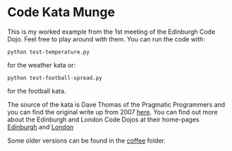 # Code Kata Munge
This is my worked example from the 1st meeting of the Edinburgh Code Dojo. Feel free to play around with them. You can run the code with:

    python test-temperature.py

for the weather kata or:

    python test-football-spread.py

for the football kata.

The source of the kata is Dave Thomas of the Pragmatic Programmers and you can find the original write up from 2007 [here](http://codekata.com/kata/kata04-data-munging/). You can find out more about the Edinburgh and London Code Dojos at their home-pages  [Edinburgh](http://www.meetup.com/Edinburgh-Code-Dojo/) and [London](http://www.meetup.com/London-Code-Dojo/)

Some older versions can be found in the [coffee](/coffee) folder.
